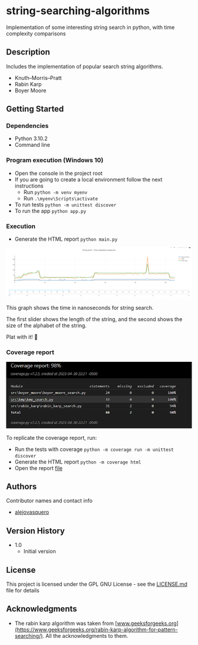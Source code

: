 # string-searching-algorithms
Implementation of some interesting string search in python, with time complexity comparisons

## Description

Includes the implementation of popular search string algorithms.
* Knuth–Morris–Pratt
* Rabin Karp
* Boyer Moore

## Getting Started

### Dependencies

* Python 3.10.2
* Command line

### Program execution (Windows 10)

* Open the console in the project root
* If you are going to create a local environment follow the next instructions
  * Run ```python -m venv myenv```
  * Run ```.\myenv\Scripts\activate```
* To run tests ```python -m unittest discover```
* To run the app ```python app.py```

### Execution

* Generate the HTML report ```python main.py```

![img.png](graph/img.png)

This graph shows the time in nanoseconds for string search.

The first slider shows the length of the string, and the second shows the size of the alphabet of the string.

Plat with it! :zany_face:

### Coverage report

![img.png](img/coverage_report.png)

To replicate the coverage report, run:
* Run the tests with coverage ```python -m coverage run -m unittest discover```
* Generate the HTML report ```python -m coverage html```
* Open the report [file](htmlcov/index.html)

## Authors

Contributor names and contact info

- [alejovasquero](https://github.com/alejovasquero)

## Version History

* 1.0
    * Initial version

## License

This project is licensed under the GPL GNU License - see the [LICENSE.md](/LICENSE) file for details

## Acknowledgments

* The rabin karp algorithm was taken from [www.geeksforgeeks.org](https://www.geeksforgeeks.org/rabin-karp-algorithm-for-pattern-searching/). All the acknowledgments to them. 